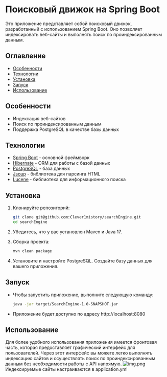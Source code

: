 # Поисковый движок на Spring Boot

Это приложение представляет собой поисковый движок, разработанный с использованием Spring Boot. Оно позволяет индексировать веб-сайты и выполнять поиск по проиндексированным данным.

## Оглавление

- [Особенности](#особенности)
- [Технологии](#технологии)
- [Установка](#установка)
- [Запуск](#запуск)
- [Использование](#использование)


## Особенности

- Индексация веб-сайтов
- Поиск по проиндексированным данным
- Поддержка PostgreSQL в качестве базы данных

## Технологии

- [Spring Boot](https://spring.io/projects/spring-boot) - основной фреймворк
- [Hibernate](https://hibernate.org/) - ORM для работы с базой данных
- [PostgreSQL](https://www.postgresql.org/) - база данных
- [Jsoup](https://jsoup.org/) - библиотека для парсинга HTML
- [Lucene](https://github.com/AKuznetsov/russianmorphology) - библиотека для информационного поиска

## Установка

1. Клонируйте репозиторий:

   ```bash
   git clone git@github.com:Clever1mistory/searchEngine.git
   cd searchEngine
   ```
2. Убедитесь, что у вас установлен Maven и Java 17.

3. Сборка проекта:

   ```bash
   mvn clean package
   ```
4. Установите и настройте PostgreSQL. Создайте базу данных для вашего приложения.

## Запуск

- Чтобы запустить приложение, выполните следующую команду:

   ```bash
  java -jar target/SearchEngine-1.0-SNAPSHOT.jar
   ```
- Приложение будет доступно по адресу http://localhost:8080
## Использование

Для более удобного использования приложения имеется фронтовая часть, которая предоставляет графический интерфейс для пользователей. Через этот интерфейс вы можете легко выполнять индексацию сайтов и осуществлять поиск по проиндексированным данным без необходимости работы с API напрямую.
![img.png](img.png)
Индексируемые сайты настраиваются в application.yml
